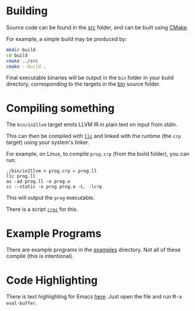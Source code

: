 # Building

Source code can be found in the [src](./src) folder,
and can be built using [CMake](https://cmake.org/).

For example, a simple build may be produced by:
```bash
mkdir build
cd build
cmake ../src
cmake --build .
```

Final executable binaries will be output in the `bin` folder in your build directory,
corresponding to the targets in the [bin](./src/bin) source folder.

# Compiling something

The `bin/in2llvm` target emits LLVM IR in plain text on input from stdin.

This can then be compiled with [`llc`](https://llvm.org/docs/CommandGuide/llc.html)
and linked with the runtime (the `crp` target) using your system's linker.

For example, on Linux, to compile `prog.crp` (from the build folder),
you can run:

```shell
./bin/in2llvm < prog.crp > prog.ll
llc prog.ll
as -ad prog.ll -o prog.o
cc --static -o prog prog.o -L. -lcrp
```

This will output the `prog` executable.

There is a script [`crpc`](./scripts/crpc) for this.

# Example Programs

There are example programs in the [examples](./examples) directory.
Not all of these compile (this is intentional).

# Code Highlighting

There is text highlighting for Emacs [here](./emacs/chirp-mode.el).
Just open the file and run <kbd>M-x</kbd> `eval-buffer`.
